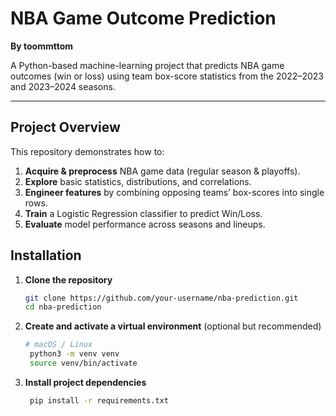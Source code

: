 # NBA Game Outcome Prediction

**By toommttom**

A Python-based machine-learning project that predicts NBA game outcomes (win or loss) using team box-score statistics from the 2022–2023 and 2023–2024 seasons.

---

## Project Overview

This repository demonstrates how to:

1. **Acquire & preprocess** NBA game data (regular season & playoffs).  
2. **Explore** basic statistics, distributions, and correlations.  
3. **Engineer features** by combining opposing teams’ box-scores into single rows.  
4. **Train** a Logistic Regression classifier to predict Win/Loss.  
5. **Evaluate** model performance across seasons and lineups.

## Installation

1. **Clone the repository**  
   ```bash
   git clone https://github.com/your-username/nba-prediction.git
   cd nba-prediction

2. **Create and activate a virtual environment** (optional but recommended)
   ```bash
   # macOS / Linux
    python3 -m venv venv
    source venv/bin/activate

2. **Install project dependencies** 
   ```bash
    pip install -r requirements.txt




